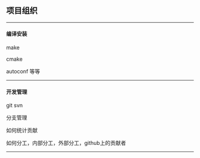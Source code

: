 ## 项目组织

---

#### 编译安装

make

cmake

autoconf 等等

---

#### 开发管理

git svn

分支管理

如何统计贡献

如何分工，内部分工，外部分工，github上的贡献者

---

